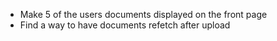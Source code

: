 - Make 5 of the users documents displayed on the front page 
- Find a way to have documents refetch after upload